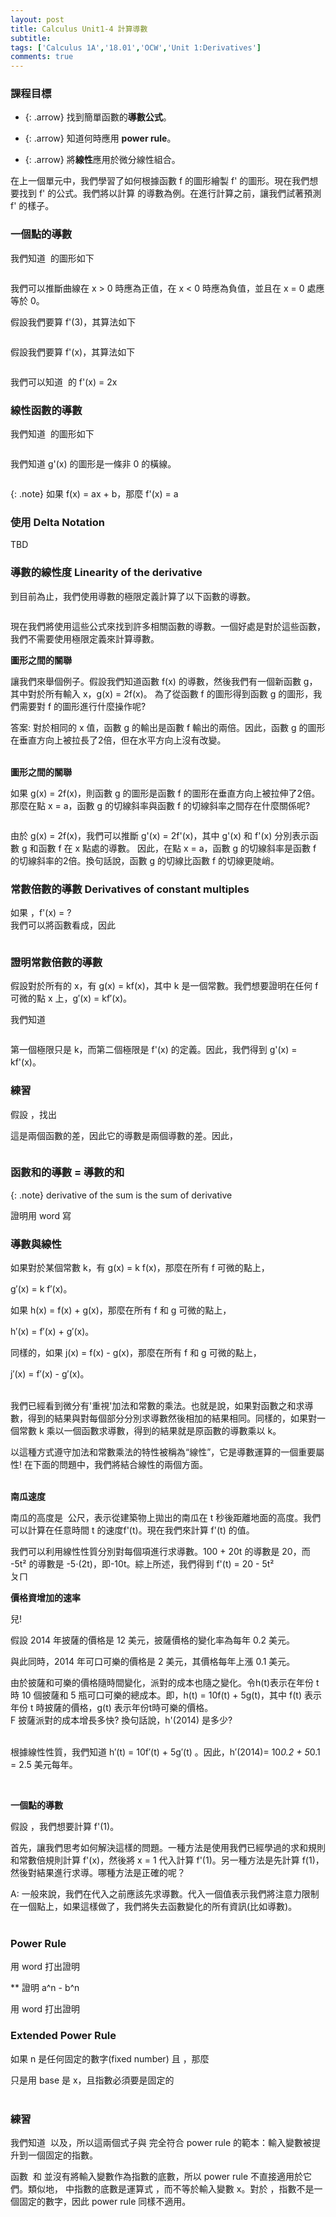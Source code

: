 ```yaml
---
layout: post
title: Calculus Unit1-4 計算導數
subtitle: 
tags: ['Calculus 1A','18.01','OCW','Unit 1:Derivatives']
comments: true
---
```


### 課程目標

- {: .arrow} 找到簡單函數的**導數公式**。

- {: .arrow} 知道何時應用 **power rule**。

- {: .arrow} 將**線性**應用於微分線性組合。

在上一個單元中，我們學習了如何根據函數 f 的圖形繪製 f' 的圖形。現在我們想要找到 f' 的公式。我們將以計算 <img src="{{ 'assets/img/unit1/3/3-1.png' | relative_url }}" alt="" />的導數為例。在進行計算之前，讓我們試著預測 f' 的樣子。
<br/>

### 一個點的導數

我們知道 <img src="{{ 'assets/img/unit1/3/3-1.png' | relative_url }}" alt="" /> 的圖形如下<br class="new">

<img src="{{ 'assets/img/unit1/3/3-2.png' | relative_url }}" alt="" /><br class="new">

我們可以推斷曲線在 x > 0 時應為正值，在 x < 0 時應為負值，並且在 x = 0 處應等於 0。<br class="new">

假設我們要算 f'(3)，其算法如下<br class="new">

<img src="{{ 'assets/img/unit1/3/3-3.png' | relative_url }}" alt="" /><br class="new">

假設我們要算 f'(x)，其算法如下<br class="new">

<img src="{{ 'assets/img/unit1/3/3-4.png' | relative_url }}" alt="" /><br class="new">

我們可以知道 <img src="{{ 'assets/img/unit1/3/3-1.png' | relative_url }}" alt="" /> 的 f'(x) = 2x
<br/>

### 線性函數的導數

我們知道 <img src="{{ 'assets/img/unit1/3/4-1.png' | relative_url }}" alt="" /> 的圖形如下<br class="new">

<img src="{{ 'assets/img/unit1/3/4-2.png' | relative_url }}" alt="" /><br class="new">

我們知道 g'(x) 的圖形是一條非 0 的橫線。<br class="new">

<img src="{{ 'assets/img/unit1/3/4-3.png' | relative_url }}" alt="" /><br class="new">
<img src="{{ 'assets/img/unit1/3/4-4.png' | relative_url }}" alt="" /><br class="new">
<img src="{{ 'assets/img/unit1/3/4-5.png' | relative_url }}" alt="" /><br class="new">
<img src="{{ 'assets/img/unit1/3/4-6.png' | relative_url }}" alt="" /><br class="new">
<img src="{{ 'assets/img/unit1/3/4-7.png' | relative_url }}" alt="" /><br class="new">
<img src="{{ 'assets/img/unit1/3/4-8.png' | relative_url }}" alt="" /><br class="new">

{: .note}
如果 f(x) = ax + b，那麼 f'(x) = a 

### 使用 Delta Notation 

TBD

### 導數的線性度 Linearity of the derivative

到目前為止，我們使用導數的極限定義計算了以下函數的導數。<br class="new">

<img src="{{ 'assets/img/unit1/3/6-1.png' | relative_url }}" alt="" /><br class="new">

現在我們將使用這些公式來找到許多相關函數的導數。一個好處是對於這些函數，我們不需要使用極限定義來計算導數。<br class="new">

**圖形之間的關聯**

讓我們來舉個例子。假設我們知道函數 f(x) 的導數，然後我們有一個新函數 g，其中對於所有輸入 x，g(x) = 2f(x)。
為了從函數 f 的圖形得到函數 g 的圖形，我們需要對 f 的圖形進行什麼操作呢?<br class="new">

答案: 對於相同的 x 值，函數 g 的輸出是函數 f 輸出的兩倍。因此，函數 g 的圖形在垂直方向上被拉長了2倍，但在水平方向上沒有改變。<br class="new">
<br/>

**圖形之間的關聯**

如果 g(x) = 2f(x)，則函數 g 的圖形是函數 f 的圖形在垂直方向上被拉伸了2倍。那麼在點 x = a，函數 g 的切線斜率與函數 f 的切線斜率之間存在什麼關係呢?<br class="new">

<img src="{{ 'assets/img/unit1/3/7-1.png' | relative_url }}" alt="" /><br class="new">

由於 g(x) = 2f(x)，我們可以推斷 g'(x) = 2f'(x)，其中 g'(x) 和 f'(x) 分別表示函數 g 和函數 f 在 x 點處的導數。
因此，在點 x = a，函數 g 的切線斜率是函數 f 的切線斜率的2倍。換句話說，函數 g 的切線比函數 f 的切線更陡峭。
<br/>

### 常數倍數的導數 Derivatives of constant multiples

如果 <img src="{{ 'assets/img/unit1/3/7-2.png' | relative_url }}" alt="" />，f'(x) = ?<br class="new">
<solution>
我們可以將函數看成<img src="{{ 'assets/img/unit1/3/7-3.png' | relative_url }}" alt="" />，因此<br class="new">

<img src="{{ 'assets/img/unit1/3/7-4.png' | relative_url }}" alt="" />
<br/>

### 證明常數倍數的導數

假設對於所有的 x，有 g(x) = kf(x)，其中 k 是一個常數。我們想要證明在任何 f 可微的點 x 上，g′(x) = kf′(x)。<br class="new">

我們知道<br class="new">

<img src="{{ 'assets/img/unit1/3/8-1.png' | relative_url }}" alt="" />

第一個極限只是 k，而第二個極限是 f'(x) 的定義。因此，我們得到 g'(x) = kf'(x)。
<br/>

### 練習

假設 <img src="{{ 'assets/img/unit1/3/9-1.png' | relative_url }}" alt="" />，找出 <img src="{{ 'assets/img/unit1/3/9-2.png' | relative_url }}" alt="" /><br class="new">

這是兩個函數的差，因此它的導數是兩個導數的差。因此，<br class="new">

<img src="{{ 'assets/img/unit1/3/9-1.png' | relative_url }}" alt="" /><br class="new">

### 函數和的導數 = 導數的和

{: .note}
derivative of the sum is the sum of derivative

證明用 word 寫

### 導數與線性

如果對於某個常數 k，有 g(x) = k f(x)，那麼在所有 f 可微的點上，<br class="new">

g′(x) = k f′(x)。<br class="new">

如果 h(x) = f(x) + g(x)，那麼在所有 f 和 g 可微的點上，<br class="new">

h′(x) = f′(x) + g′(x)。<br class="new">

同樣的，如果 j(x) = f(x) - g(x)，那麼在所有 f 和 g 可微的點上，<br class="new">

j′(x) = f′(x) - g′(x)。<br class="new">
<br/>

我們已經看到微分有'重視'加法和常數的乘法。也就是說，如果對函數之和求導數，得到的結果與對每個部分分別求導數然後相加的結果相同。同樣的，如果對一個常數 k 乘以一個函數求導數，得到的結果就是原函數的導數乘以 k。<br class="new">

以這種方式遵守加法和常數乘法的特性被稱為“線性”，它是導數運算的一個重要屬性! 在下面的問題中，我們將結合線性的兩個方面。<br class="new">
<br/>

**南瓜速度**

南瓜的高度是 <img src="{{ 'assets/img/unit1/0/9-3.png' | relative_url }}" alt="" /> 公尺，表示從建築物上拋出的南瓜在 t 秒後距離地面的高度。我們可以計算在任意時間 t 的速度f'(t)。現在我們來計算 f'(t) 的值。<br class="new">

我們可以利用線性性質分別對每個項進行求導數。100 + 20t 的導數是 20，而 -5t² 的導數是 -5⋅(2t)，即-10t。綜上所述，我們得到 f'(t) = 20 - 5t²<br class="new">
ㄆㄇ
<br/>

**價格資增加的速率**

兒!<br class="new">

假設 2014 年披薩的價格是 12 美元，披薩價格的變化率為每年 0.2 美元。<br class="new">

與此同時，2014 年可口可樂的價格是 2 美元，其價格每年上漲 0.1 美元。<br class="new">

由於披薩和可樂的價格隨時間變化，派對的成本也隨之變化。令h(t)表示在年份 t 時 10 個披薩和 5 瓶可口可樂的總成本。即，h(t) = 10f(t) + 5g(t)，其中 f(t) 表示年份 t 時披薩的價格，g(t) 表示年份t時可樂的價格。<br class="new">
F
披薩派對的成本增長多快? 換句話說，h'(2014) 是多少?<br class="new">
<br/>

根據線性性質，我們知道 h′(t) = 10f′(t) + 5g′(t) 。因此，h′(2014)= 10*0.2 + 5*0.1 = 2.5 美元每年。

<br/>

**一個點的導數**

假設 <img src="{{ 'assets/img/unit1/3/12-1.png' | relative_url }}" alt="" />，我們想要計算 f'(1)。<br class="new">

首先，讓我們思考如何解決這樣的問題。一種方法是使用我們已經學過的求和規則和常數倍規則計算 f'(x)，然後將 x = 1 代入計算 f'(1)。另一種方法是先計算 f(1)，然後對結果進行求導。哪種方法是正確的呢？<br class="new">

A: 一般來說，我們在代入之前應該先求導數。代入一個值表示我們將注意力限制在一個點上，如果這樣做了，我們將失去函數變化的所有資訊(比如導數)。<br class="new">
<br/>

### Power Rule

用 word 打出證明

** 證明 a^n - b^n

用 word 打出證明

### Extended Power Rule

如果 n 是任何固定的數字(fixed number) 且 <img src="{{ 'assets/img/unit1/3/15-1.png' | relative_url }}" alt="" />，那麼 <img src="{{ 'assets/img/unit1/3/15-2.png' | relative_url }}" alt="" /><br class="new">

只是用 base 是 x，且指數必須要是固定的<br class="new">
<br/>

### 練習

我們知道 <img src="{{ 'assets/img/unit1/3/16-1.png' | relative_url }}" alt="" /> 以及<img src="{{ 'assets/img/unit1/3/16-2.png' | relative_url }}" alt="" />，所以這兩個式子與 <img src="{{ 'assets/img/unit1/3/16-3.png' | relative_url }}" alt="" />完全符合 power rule 的範本：輸入變數被提升到一個固定的指數。

函數 <img src="{{ 'assets/img/unit1/3/16-4.png' | relative_url }}" alt="" /> 和 <img src="{{ 'assets/img/unit1/3/16-5.png' | relative_url }}" alt="" />並沒有將輸入變數作為指數的底數，所以 power rule 不直接適用於它們。類似地，<img src="{{ 'assets/img/unit1/3/16-6.png' | relative_url }}" alt="" /> 中指數的底數是運算式 <img src="{{ 'assets/img/unit1/3/16-7.png' | relative_url }}" alt="" />，而不等於輸入變數 x。對於 <img src="{{ 'assets/img/unit1/3/16-7.png' | relative_url }}" alt="" />，指數不是一個固定的數字，因此 power rule 同樣不適用。
